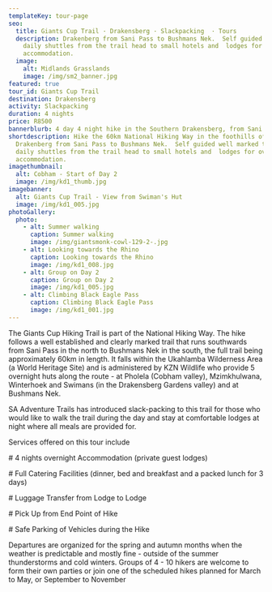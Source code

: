 ```yaml
---
templateKey: tour-page
seo:
  title: Giants Cup Trail · Drakensberg · Slackpacking  · Tours
  description: Drakenberg from Sani Pass to Bushmans Nek.  Self guided trail with
    daily shuttles from the trail head to small hotels and  lodges for overnight
    accommodation.
  image:
    alt: Midlands Grasslands
    image: /img/sm2_banner.jpg
featured: true
tour_id: Giants Cup Trail
destination: Drakensberg
activity: Slackpacking
duration: 4 nights
price: R8500
bannerblurb: 4 day 4 night hike in the Southern Drakensberg, from Sani Pass to Bushmans Nek
shortdescription: Hike the 60km National Hiking Way in the foothills of the
  Drakenberg from Sani Pass to Bushmans Nek.  Self guided well marked trail with
  daily shuttles from the trail head to small hotels and  lodges for overnight
  accommodation.
imagethumbnail:
  alt: Cobham - Start of Day 2
  image: /img/kd1_thumb.jpg
imagebanner:
  alt: Giants Cup Trail - View from Swiman's Hut
  image: /img/kd1_005.jpg
photoGallery:
  photo:
    - alt: Summer walking
      caption: Summer walking
      image: /img/giantsmonk-cowl-129-2-.jpg
    - alt: Looking towards the Rhino
      caption: Looking towards the Rhino
      image: /img/kd1_008.jpg
    - alt: Group on Day 2
      caption: Group on Day 2
      image: /img/kd1_005.jpg
    - alt: Climbing Black Eagle Pass
      caption: Climbing Black Eagle Pass
      image: /img/kd1_001.jpg
---
```


The Giants Cup Hiking Trail is part of the National Hiking Way. The hike follows a well established and clearly marked trail that runs southwards from Sani Pass in the north to Bushmans Nek in the south, the full trail being approximately 60km in length. It falls within the Ukahlamba Wilderness Area (a World Heritage Site) and is administered by KZN Wildlife who provide 5 overnight huts along the route - at Pholela (Cobham valley), Mzimkhulwana, Winterhoek and Swimans (in the Drakensberg Gardens valley) and at Bushmans Nek.

SA Adventure Trails has introduced slack-packing to this trail for those who would like to walk the trail during the day and stay at comfortable lodges at night where all meals are provided for.

Services offered on this tour include

\# 4 nights overnight Accommodation (private guest lodges)

\# Full Catering Facilities (dinner, bed and breakfast and a packed lunch for 3 days)

\# Luggage Transfer from Lodge to Lodge

\# Pick Up from End Point of Hike

\# Safe Parking of Vehicles during the Hike

Departures are organized for the spring and autumn months when the weather is predictable and mostly fine - outside of the summer thunderstorms and cold winters. Groups of 4 - 10 hikers are welcome to form their own parties or join one of the scheduled hikes planned for March to May, or September to November

